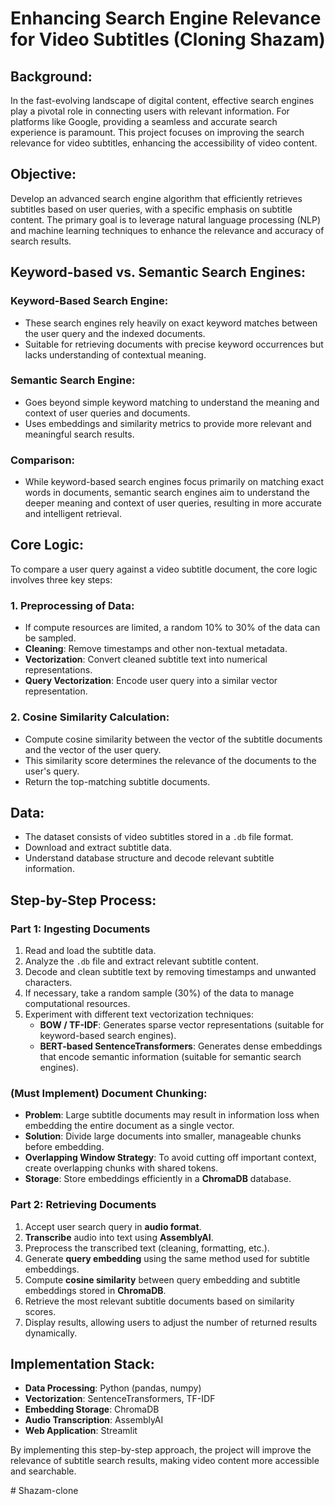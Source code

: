 # Enhancing Search Engine Relevance for Video Subtitles (Cloning Shazam)

## Background:
In the fast-evolving landscape of digital content, effective search engines play a pivotal role in connecting users with relevant information. For platforms like Google, providing a seamless and accurate search experience is paramount. This project focuses on improving the search relevance for video subtitles, enhancing the accessibility of video content.

## Objective:
Develop an advanced search engine algorithm that efficiently retrieves subtitles based on user queries, with a specific emphasis on subtitle content. The primary goal is to leverage natural language processing (NLP) and machine learning techniques to enhance the relevance and accuracy of search results.

## Keyword-based vs. Semantic Search Engines:

### Keyword-Based Search Engine:
- These search engines rely heavily on exact keyword matches between the user query and the indexed documents.
- Suitable for retrieving documents with precise keyword occurrences but lacks understanding of contextual meaning.

### Semantic Search Engine:
- Goes beyond simple keyword matching to understand the meaning and context of user queries and documents.
- Uses embeddings and similarity metrics to provide more relevant and meaningful search results.

### Comparison:
- While keyword-based search engines focus primarily on matching exact words in documents, semantic search engines aim to understand the deeper meaning and context of user queries, resulting in more accurate and intelligent retrieval.

## Core Logic:
To compare a user query against a video subtitle document, the core logic involves three key steps:

### 1. Preprocessing of Data:
- If compute resources are limited, a random 10% to 30% of the data can be sampled.
- **Cleaning**: Remove timestamps and other non-textual metadata.
- **Vectorization**: Convert cleaned subtitle text into numerical representations.
- **Query Vectorization**: Encode user query into a similar vector representation.

### 2. Cosine Similarity Calculation:
- Compute cosine similarity between the vector of the subtitle documents and the vector of the user query.
- This similarity score determines the relevance of the documents to the user's query.
- Return the top-matching subtitle documents.

## Data:
- The dataset consists of video subtitles stored in a `.db` file format.
- Download and extract subtitle data.
- Understand database structure and decode relevant subtitle information.

## Step-by-Step Process:

### Part 1: Ingesting Documents
1. Read and load the subtitle data.
2. Analyze the `.db` file and extract relevant subtitle content.
3. Decode and clean subtitle text by removing timestamps and unwanted characters.
4. If necessary, take a random sample (30%) of the data to manage computational resources.
5. Experiment with different text vectorization techniques:
   - **BOW / TF-IDF**: Generates sparse vector representations (suitable for keyword-based search engines).
   - **BERT-based SentenceTransformers**: Generates dense embeddings that encode semantic information (suitable for semantic search engines).

### (Must Implement) Document Chunking:
- **Problem**: Large subtitle documents may result in information loss when embedding the entire document as a single vector.
- **Solution**: Divide large documents into smaller, manageable chunks before embedding.
- **Overlapping Window Strategy**: To avoid cutting off important context, create overlapping chunks with shared tokens.
- **Storage**: Store embeddings efficiently in a **ChromaDB** database.

### Part 2: Retrieving Documents
1. Accept user search query in **audio format**.
2. **Transcribe** audio into text using **AssemblyAI**.
3. Preprocess the transcribed text (cleaning, formatting, etc.).
4. Generate **query embedding** using the same method used for subtitle embeddings.
5. Compute **cosine similarity** between query embedding and subtitle embeddings stored in **ChromaDB**.
6. Retrieve the most relevant subtitle documents based on similarity scores.
7. Display results, allowing users to adjust the number of returned results dynamically.

## Implementation Stack:
- **Data Processing**: Python (pandas, numpy)
- **Vectorization**: SentenceTransformers, TF-IDF
- **Embedding Storage**: ChromaDB
- **Audio Transcription**: AssemblyAI
- **Web Application**: Streamlit

By implementing this step-by-step approach, the project will improve the relevance of subtitle search results, making video content more accessible and searchable.

#   S h a z a m - c l o n e  
 